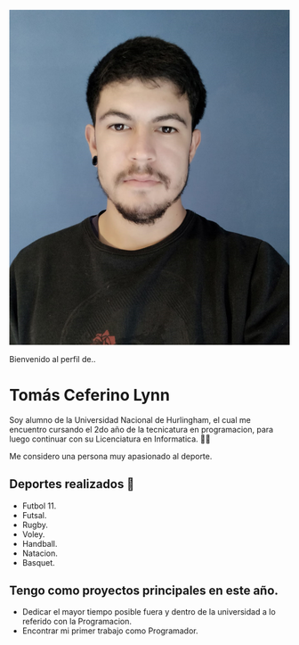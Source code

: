 ![Imagen Estudiante](./assets/Tomi_Foto.png)

Bienvenido al perfil de..
# Tomás Ceferino Lynn

Soy alumno de la Universidad Nacional de Hurlingham, el cual me encuentro cursando el 2do año de la tecnicatura en programacion, para luego continuar con su Licenciatura en Informatica. :man_technologist:

Me considero una persona muy apasionado al deporte.

## Deportes realizados :muscle:
* Futbol 11.
* Futsal.
* Rugby.
* Voley.
* Handball.
* Natacion.
* Basquet.

## Tengo como proyectos principales en este año. 
* Dedicar el mayor tiempo posible fuera y dentro de la universidad a lo referido con la Programacion.
* Encontrar mi primer trabajo como Programador.
